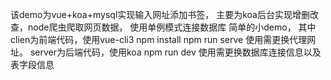 该demo为vue+koa+mysql实现输入网址添加书签，
主要为koa后台实现增删改查，node爬虫爬取网页数据，
使用单例模式连接数据库
简单的小demo，
其中clien为前端代码，使用vue-cli3
npm install npm run serve
使用需更换代理网址。
server为后端代码，使用koa
npm run dev
使用需更换数据库连接信息以及表字段信息